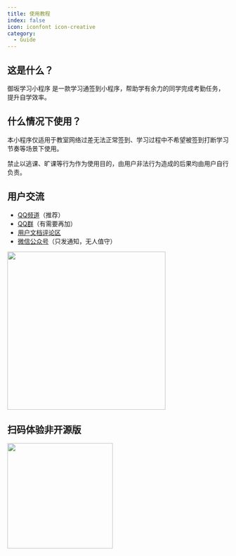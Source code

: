 ```yaml
---
title: 使用教程
index: false
icon: iconfont icon-creative
category:
  - Guide
---
```


<Catalog />

## 这是什么？

御坂学习小程序 是一款学习通签到小程序，帮助学有余力的同学完成考勤任务，提升自学效率。

## 什么情况下使用？

本小程序仅适用于教室网络过差无法正常签到、学习过程中不希望被签到打断学习节奏等场景下使用。

禁止以逃课、旷课等行为作为使用目的，由用户非法行为造成的后果均由用户自行负责。

## 用户交流

+ [QQ频道](https://pd.qq.com/s/f1mli0e35)（推荐）
+ [QQ群](https://qm.qq.com/q/24Qzm6avhS)（有需要再加）
+ [用户文档评论区](https://doc.micono.eu.org)
+ [微信公众号](http://weixin.qq.com/r/mp/cxFrc67E2-OkreoQ90Rh)（只发通知，无人值守）

<img src="https://cdn.micono.eu.org/image/公众号/公众号卡片-白色.png" style="width: min(75vw, 360px)" />

## 扫码体验非开源版

<img src="/image/miniprogram-qrcdoe.png" style="width: min(50vw, 240px)" />
